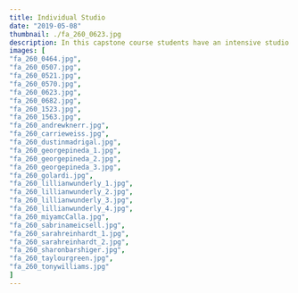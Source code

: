 ```yaml
---
title: Individual Studio
date: "2019-05-08"
thumbnail: ./fa_260_0623.jpg
description: In this capstone course students have an intensive studio experience for personal development and growth, culminating in a final, semester-end exhibition. The critique, a detailed analysis of artwork, will be the core process where aesthetic awareness and creative issues unfold.
images: [
"fa_260_0464.jpg",
"fa_260_0507.jpg",
"fa_260_0521.jpg",
"fa_260_0570.jpg",
"fa_260_0623.jpg",
"fa_260_0682.jpg",
"fa_260_1523.jpg",
"fa_260_1563.jpg",
"fa_260_andrewknerr.jpg",
"fa_260_carrieweiss.jpg",
"fa_260_dustinmadrigal.jpg",
"fa_260_georgepineda_1.jpg",
"fa_260_georgepineda_2.jpg",
"fa_260_georgepineda_3.jpg",
"fa_260_golardi.jpg",
"fa_260_lillianwunderly_1.jpg",
"fa_260_lillianwunderly_2.jpg",
"fa_260_lillianwunderly_3.jpg",
"fa_260_lillianwunderly_4.jpg",
"fa_260_miyamcCalla.jpg",
"fa_260_sabrinameicsell.jpg",
"fa_260_sarahreinhardt_1.jpg",
"fa_260_sarahreinhardt_2.jpg",
"fa_260_sharonbarshiger.jpg",
"fa_260_taylourgreen.jpg",
"fa_260_tonywilliams.jpg"
]
---
```

